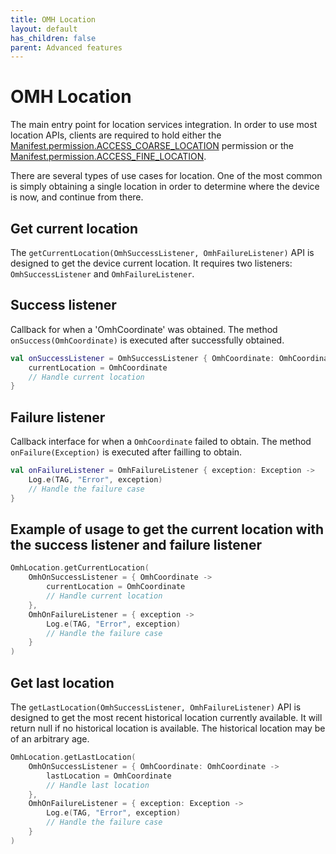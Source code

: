 ```yaml
---
title: OMH Location
layout: default
has_children: false
parent: Advanced features
---
```


# OMH Location

The main entry point for location services integration. In order to use most location APIs, clients are required to hold either the [Manifest.permission.ACCESS_COARSE_LOCATION](https://developer.android.com/reference/android/Manifest.permission.html#ACCESS_COARSE_LOCATION) permission or the [Manifest.permission.ACCESS_FINE_LOCATION](https://developer.android.com/reference/android/Manifest.permission.html#ACCESS_FINE_LOCATION).

There are several types of use cases for location. One of the most common is simply obtaining a single location in order to determine where the device is now, and continue from there.

## Get current location

The `getCurrentLocation(OmhSuccessListener, OmhFailureListener)` API is designed to get the device current location.
It requires two listeners: `OmhSuccessListener` and `OmhFailureListener`.

## Success listener

Callback for when a 'OmhCoordinate' was obtained.
The method `onSuccess(OmhCoordinate)` is executed after successfully obtained.

```kotlin
val onSuccessListener = OmhSuccessListener { OmhCoordinate: OmhCoordinate ->
    currentLocation = OmhCoordinate
    // Handle current location
}
```

## Failure listener

Callback interface for when a `OmhCoordinate` failed to obtain.
The method `onFailure(Exception)` is executed after failling to obtain.

```kotlin
val onFailureListener = OmhFailureListener { exception: Exception ->
    Log.e(TAG, "Error", exception)
    // Handle the failure case
}
```

## Example of usage to get the current location with the success listener and failure listener

```kotlin
OmhLocation.getCurrentLocation(
    OmhOnSuccessListener = { OmhCoordinate ->
        currentLocation = OmhCoordinate
        // Handle current location
    },
    OmhOnFailureListener = { exception ->
        Log.e(TAG, "Error", exception)
        // Handle the failure case
    }
)
```

## Get last location

The `getLastLocation(OmhSuccessListener, OmhFailureListener)` API is designed to get the most recent historical location currently available.
It will return null if no historical location is available. The historical location may be of an arbitrary age.

```kotlin
OmhLocation.getLastLocation(
    OmhOnSuccessListener = { OmhCoordinate: OmhCoordinate ->
        lastLocation = OmhCoordinate
        // Handle last location
    },
    OmhOnFailureListener = { exception: Exception ->
        Log.e(TAG, "Error", exception)
        // Handle the failure case
    }
)
```
